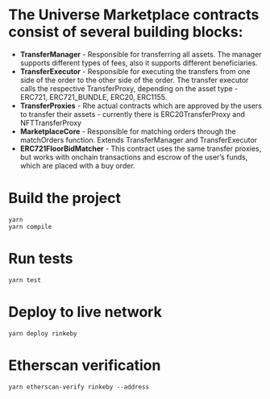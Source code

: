# **The Universe Marketplace contracts consist of several building blocks:**

- **TransferManager** - Responsible for transferring all assets. The manager supports different types of fees, also it supports different beneficiaries.
- **TransferExecutor** - Responsible for executing the transfers from one side of the order to the other side of the order. The transfer executor calls the respective TransferProxy, depending on the asset type - ERC721, ERC721_BUNDLE, ERC20, ERC1155.
- **TransferProxies** - Rhe actual contracts which are approved by the users to transfer their assets - currently there is ERC20TransferProxy and NFTTransferProxy
- **MarketplaceCore** - Responsible for matching orders through the matchOrders function. Extends TransferManager and TransferExecutor
- **ERC721FloorBidMatcher** - This contract uses the same transfer proxies, but works with onchain transactions and escrow of the user’s funds, which are placed with a buy order.

# Build the project

```shell
yarn
yarn compile
```

# Run tests

```shell
yarn test
```

# Deploy to live network

```shell
yarn deploy rinkeby
```

# Etherscan verification

```shell
yarn etherscan-verify rinkeby --address
```
